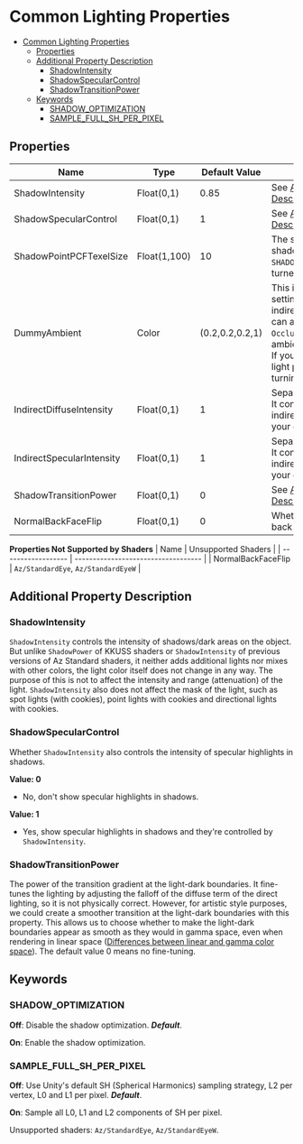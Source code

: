 # Common Lighting Properties

- [Common Lighting Properties](#common-lighting-properties)
  - [Properties](#properties)
  - [Additional Property Description](#additional-property-description)
    - [ShadowIntensity](#shadowintensity)
    - [ShadowSpecularControl](#shadowspecularcontrol)
    - [ShadowTransitionPower](#shadowtransitionpower)
  - [Keywords](#keywords)
    - [SHADOW\_OPTIMIZATION](#shadow_optimization)
    - [SAMPLE\_FULL\_SH\_PER\_PIXEL](#sample_full_sh_per_pixel)

## Properties
| Name                      | Type         | Default Value   | Description                                                                                                                                                                                                                                                                                                                                |
| ------------------------- | ------------ | --------------- | ------------------------------------------------------------------------------------------------------------------------------------------------------------------------------------------------------------------------------------------------------------------------------------------------------------------------------------------ |
| ShadowIntensity           | Float(0,1)   | 0.85            | See [Additional Property Description/ShadowIntensity](#shadowintensity).                                                                                                                                                                                                                                                                   |
| ShadowSpecularControl     | Float(0,1)   | 1               | See [Additional Property Description/ShadowSpecularControl](#shadowspecularcontrol).                                                                                                                                                                                                                                                       |
| ShadowPointPCFTexelSize   | Float(1,100) | 10              | The sampling offset of point light shadow PCF filter. `SHADOW_OPTIMIZATION` needs to be turned on to work.                                                                                                                                                                                                                                 |
| DummyAmbient              | Color        | (0.2,0.2,0.2,1) | This is a dummy ambient light setting, helping users obtain fake indirect lighting (diffuse term). And it can also make `OcclusionMap`, `OcclusionMapDetail(2)` work. ***rgb***: ambient light color, ***alpha***: not used. If you have ambient light setting or light probes in the scene, consider turning this off by setting (0,0,0). |
| IndirectDiffuseIntensity  | Float(0,1)   | 1               | Separated from `Occlusion` of KKUSS. It controls the diffuse term of real indirect lighting. You should setup your own indirect lights for it to work.                                                                                                                                                                                     |
| IndirectSpecularIntensity | Float(0,1)   | 1               | Separated from `Occlusion` of KKUSS. It controls the specular term of real indirect lighting. You should setup your own indirect lights for it to work.                                                                                                                                                                                    |
| ShadowTransitionPower     | Float(0,1)   | 0               | See [Additional Property Description/ShadowTransitionPower](#shadowtransitionpower).                                                                                                                                                                                                                                                       |
| NormalBackFaceFlip        | Float(0,1)   | 0               | Whether to flip the normals of the back faces.                                                                                                                                                                                                                                                                                             |

**Properties Not Supported by Shaders**
| Name               | Unsupported Shaders                 |
| ------------------ | ----------------------------------- |
| NormalBackFaceFlip | `Az/StandardEye`, `Az/StandardEyeW` |

## Additional Property Description

### ShadowIntensity
`ShadowIntensity` controls the intensity of shadows/dark areas on the object. But unlike `ShadowPower` of KKUSS shaders or `ShadowIntensity` of previous versions of Az Standard shaders, it neither adds additional lights nor mixes with other colors, the light color itself does not change in any way. The purpose of this is not to affect the intensity and range (attenuation) of the light. `ShadowIntensity` also does not affect the mask of the light, such as spot lights (with cookies), point lights with cookies and directional lights with cookies.

### ShadowSpecularControl
Whether `ShadowIntensity` also controls the intensity of specular highlights in shadows.

**Value: 0**
- No, don't show specular highlights in shadows.

**Value: 1**
- Yes, show specular highlights in shadows and they're controlled by `ShadowIntensity`.

### ShadowTransitionPower
The power of the transition gradient at the light-dark boundaries. It fine-tunes the lighting by adjusting the falloff of the diffuse term of the direct lighting, so it is not physically correct. However, for artistic style purposes, we could create a smoother transition at the light-dark boundaries with this property. This allows us to choose whether to make the light-dark boundaries appear as smooth as they would in gamma space, even when rendering in linear space ([Differences between linear and gamma color space](https://docs.unity3d.com/2019.4/Documentation/Manual/LinearRendering-LinearOrGammaWorkflow.html)). The default value 0 means no fine-tuning.

## Keywords

### SHADOW_OPTIMIZATION
**Off**: Disable the shadow optimization. ***Default***.

**On**: Enable the shadow optimization.

### SAMPLE_FULL_SH_PER_PIXEL
**Off**: Use Unity's default SH (Spherical Harmonics) sampling strategy, L2 per vertex, L0 and L1 per pixel. ***Default***.

**On**: Sample all L0, L1 and L2 components of SH per pixel.

Unsupported shaders: `Az/StandardEye`, `Az/StandardEyeW`.